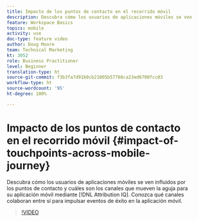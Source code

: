 ```yaml
---
title: Impacto de los puntos de contacto en el recorrido móvil
description: Descubra cómo los usuarios de aplicaciones móviles se ven influidos por los puntos de contacto y cuáles son los canales que mueven la aguja para su aplicación móvil mediante Attribution IQ. Conozca qué canales colaboran entre sí para impulsar eventos de éxito en la aplicación móvil.
feature: Workspace Basics
topics: mobile
activity: use
doc-type: feature video
author: Doug Moore
team: Technical Marketing
kt: 3052
role: Business Practitioner
level: Beginner
translation-type: ht
source-git-commit: f3b3fa7d91b0cb21005b57768ca23ed6700fcc03
workflow-type: ht
source-wordcount: '95'
ht-degree: 100%

---
```



# Impacto de los puntos de contacto en el recorrido móvil {#impact-of-touchpoints-across-mobile-journey}

Descubra cómo los usuarios de aplicaciones móviles se ven influidos por los puntos de contacto y cuáles son los canales que mueven la aguja para su aplicación móvil mediante [!DNL Attribution IQ]. Conozca qué canales colaboran entre sí para impulsar eventos de éxito en la aplicación móvil.

>[!VIDEO](https://video.tv.adobe.com/v/27827/?quality=12)
